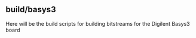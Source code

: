 ## build/basys3

Here will be the build scripts for building bitstreams for
the Digilent Basys3 board
